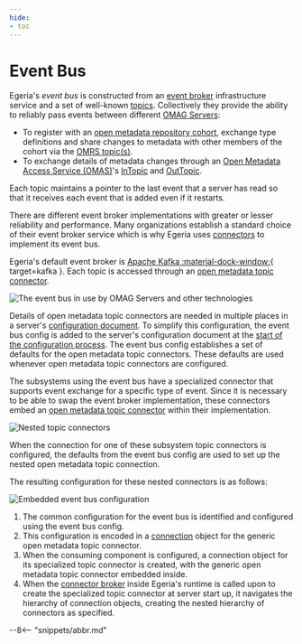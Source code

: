 ```yaml
---
hide:
- toc
---
```


<!-- SPDX-License-Identifier: CC-BY-4.0 -->
<!-- Copyright Contributors to the Egeria project. -->

# Event Bus

Egeria's *event bus* is constructed from an [event broker](/egeria-docs/basic-concepts/#event-broker) infrastructure service and a set of well-known [topics](/egeria-docs/basic-concepts/#topic). Collectively they provide the ability to reliably pass events between different [OMAG Servers](omag-server.md):

- To register with an [open metadata repository cohort](/egeria-docs/concepts/cohort-members), exchange type definitions and share changes to metadata with other members of the cohort via the [OMRS topic(s)](/egeria-docs/services/omrs/cohort-events).
- To exchange details of metadata changes through an [Open Metadata Access Service (OMAS)](/egeria-docs/services/omas)'s [InTopic](/egeria-docs/concepts/in-topic) and [OutTopic](/egeria-docs/concepts/out-topic).

Each topic maintains a pointer to the last event that a server has read so that it receives each event that is added even if it restarts.

There are different event broker implementations with greater or lesser reliability and performance. Many organizations establish a standard choice of their event broker service which is why Egeria uses [connectors](/egeria-docs/concepts/connector) to implement its event bus.

Egeria's default event broker is [Apache Kafka :material-dock-window:](https://kafka.apache.org/){ target=kafka }. Each topic is accessed through an [open metadata topic connector](/egeria-docs/concepts/open-metadata-topic-connector).

![The event bus in use by OMAG Servers and other technologies](event-bus-role.svg)

Details of open metadata topic connectors are needed in multiple places in a server's [configuration document](configuration-document.md). To simplify this configuration, the event bus config is added to the server's configuration document at the [start of the configuration process](/egeria-docs/guides/admin/servers). The event bus config establishes a set of defaults for the open metadata topic connectors. These defaults are used whenever open metadata topic connectors are configured.

The subsystems using the event bus have a specialized connector that supports event exchange for a specific type of event. Since it is necessary to be able to swap the event broker implementation, these connectors embed an [open metadata topic connector](/egeria-docs/concepts/open-metadata-topic-connector) within their implementation.

![Nested topic connectors](nested-topic-connectors.svg)

When the connection for one of these subsystem topic connectors is configured, the defaults from the event bus config are used to set up the nested open metadata topic connection.

The resulting configuration for these nested connectors is as follows:

![Embedded event bus configuration](embedded-event-bus-config.svg)

1. The common configuration for the event bus is identified and configured using the event bus config.
2. This configuration is encoded in a [connection](/egeria-docs/concepts/connection) object for the generic open metadata topic connector.
3. When the consuming component is configured, a connection object for its specialized topic connector is created, with the generic open metadata topic connector embedded inside.
4. When the [connector broker](/egeria-docs/concepts/connector-broker) inside Egeria's runtime is called upon to create the specialized topic connector at server start up, it navigates the hierarchy of connection objects, creating the nested hierarchy of connectors as specified.

--8<-- "snippets/abbr.md"
